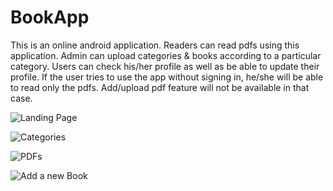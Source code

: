 # BookApp

This is an online android application. Readers can read pdfs using this application. Admin can upload categories & books according to a particular category. Users can check his/her profile as well as be able to update their profile. If the user tries to use the app without signing in, he/she will be able to read only the pdfs. Add/upload pdf feature will not be available in that case.
 
![Landing Page](https://user-images.githubusercontent.com/82430454/139576703-ec5060c9-b321-4a95-bfc9-7f181e20c182.jpg)

![Categories](https://user-images.githubusercontent.com/82430454/139576709-03043445-507c-4a00-8bad-9ab7c2eacaba.jpg)

![PDFs](https://user-images.githubusercontent.com/82430454/139576707-aa1fa73e-d570-4d46-afe5-1ad68bc5b42f.jpg)

![Add a new Book](https://user-images.githubusercontent.com/82430454/139576708-0c5542e2-c83f-4a78-ac50-24eb0778f414.jpg)
